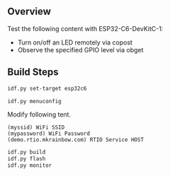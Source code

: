 ## Overview

Test the following content with ESP32-C6-DevKitC-1:

- Turn on/off an LED remotely via copost
-  Observe the specified GPIO level via obget

## Build Steps

```sh
idf.py set-target esp32c6
```
```sh
idf.py menuconfig
```

Modify following tent.

```text
(myssid) WiFi SSID
(mypassword) WiFi Password
(demo.rtio.mkrainbow.com) RTIO Service HOST
```
```sh
idf.py build
idf.py flash
idf.py monitor
```